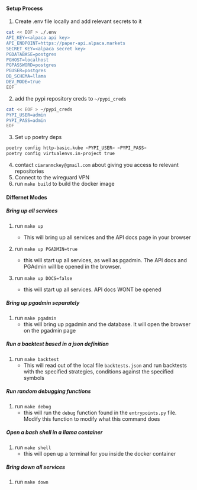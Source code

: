 #### Setup Process
1. Create .env file locally and add relevant secrets to it 
```bash
cat << EOF > ./.env
API_KEY=<alpaca api key>
API_ENDPOINT=https://paper-api.alpaca.markets
SECRET_KEY=<alpaca secret key>
PGDATABASE=postgres
PGHOST=localhost
PGPASSWORD=postgres
PGUSER=postgres
DB_SCHEMA=llama
DEV_MODE=true
EOF
```
2. add the pypi repository creds to `~/pypi_creds`
```bash
cat << EOF > ~/pypi_creds
PYPI_USER=admin
PYPI_PASS=admin
EOF
```
3. Set up poetry deps
```bash
poetry config http-basic.kube <PYPI_USER> <PYPI_PASS>
poetry config virtualenvs.in-project true
``` 
4. contact `ciaranmckey@gmail.com` about giving you access to relevant repositories
5. Connect to the wireguard VPN
6. run `make build` to build the docker image

#### Differnet Modes 
##### Bring up all services
1. run `make up`
    - This will bring up all services and the API docs page in your browser
2. run `make up PGADMIN=true` 
    - this will start up all services, as well as pgadmin. The API docs and PGAdmin will be  opened in the browser.

2. run `make up DOCS=false` 
    - this will start up all services. API docs WONT be opened

##### Bring up pgadmin separately
1. run `make pgadmin`
    - this will bring up pgadmin and the database. It will open the browser on the pgadmin page 

##### Run a backtest based in a json definition
1. run `make backtest`
    - This will read out of the local file `backtests.json` and run backtests with the specified strategies, conditions against the specified symbols

##### Run random debugging functions
1. run `make debug`
    - this will run the `debug` function found in the `entrypoints.py` file. Modify this function to modify what this command does

##### Open a bash shell in a llama container
1. run `make shell`
    - this will open up a terminal for you inside the docker container

##### Bring down all services
1. run `make down`

